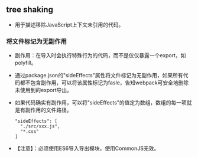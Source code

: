## tree shaking

- 用于描述移除JavaScript上下文未引用的代码。

### 将文件标记为无副作用

- 副作用：在导入时会执行特殊行为的代码，而不是仅仅暴露一个export，如polyfill。

- 通过package.json的"sideEffects"属性将文件标记为无副作用，如果所有代码都不包含副作用，可以将该属性标记为fasle，告知webpack可安全地删除未使用到的export导出。

- 如果代码确实有副作用，可以将"sideEffects"的值定为数组，数组的每一项就是有副作用的文件路径。

  ```javas
  "sideEffects": [
  	"./src/xxx.js",
  	"*.css"
  ]
  ```

- 【注意】：必须使用ES6导入导出模块，使用CommonJS无效。